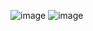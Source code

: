 ![image](https://github.com/user-attachments/assets/c4f8c06d-b693-4178-b776-5c540efbf452)
![image](https://github.com/user-attachments/assets/df1327ab-6712-4c6f-8fe9-258a0a2e3ea1)
